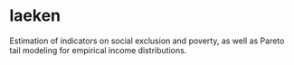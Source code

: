 laeken
======

Estimation of indicators on social exclusion and poverty, as well as Pareto tail modeling for empirical income distributions.

